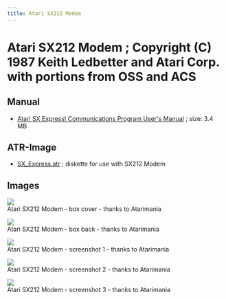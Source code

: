 ```yaml
---
title: Atari SX212 Modem
---
```

# Atari SX212 Modem ; Copyright (C) 1987 Keith Ledbetter and Atari Corp. with portions from OSS and ACS  
## Manual  
- [Atari SX Express! Communications Program User's Manual](attachments/Atari_SX_Express_Communications_Program_User_s_Manual.pdf) ; size: 3.4 MB  
## ATR-Image  
- [SX_Express.atr](attachments/SX_Express.atr) ; diskette for use with SX212 Modem  
## Images  
![](attachments/sx_express_d7.jpg)  
Atari SX212 Modem - box cover - thanks to Atarimania  
  
![](attachments/sx_express_d7_2.jpg)  
Atari SX212 Modem - box back - thanks to Atarimania  
  
![](attachments/sx_express.gif)  
Atari SX212 Modem - screenshot 1 - thanks to Atarimania  
  
![](attachments/sx_express_3.gif)  
Atari SX212 Modem - screenshot 2 - thanks to Atarimania  
  
![](attachments/sx_express_2.gif)  
Atari SX212 Modem - screenshot 3 - thanks to Atarimania  
